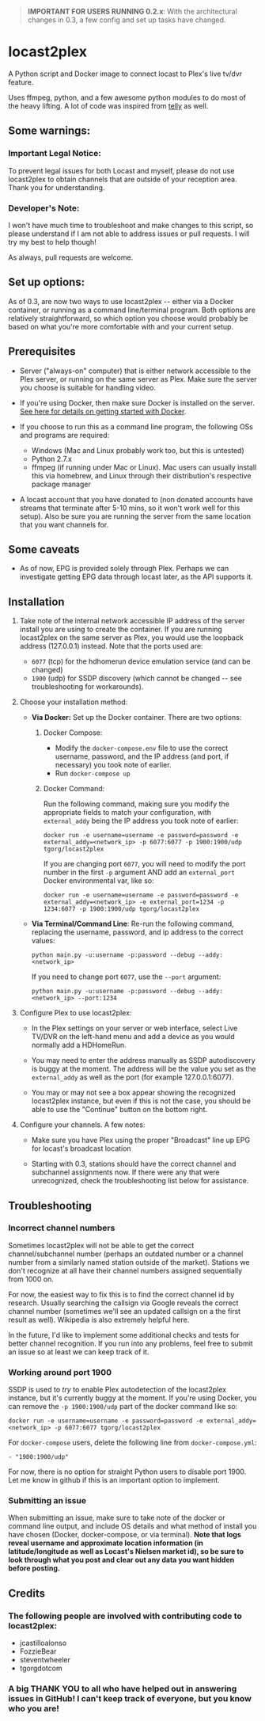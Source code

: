 > **IMPORTANT FOR USERS RUNNING 0.2.x**: With the architectural changes in 0.3, a few config and set up tasks have changed. 


# locast2plex
A Python script and Docker image to connect locast to Plex's live tv/dvr feature. 

Uses ffmpeg, python, and a few awesome python modules to do most of the heavy lifting.  A lot of code was inspired from [telly](https://github.com/tellytv/telly) as well.




## Some warnings:

### Important Legal Notice:

To prevent legal issues for both Locast and myself, please do not use locast2plex to obtain channels that are outside of your reception area.  Thank you for understanding.

### Developer's Note:
I won't have much time to troubleshoot and make changes to this script, so please understand if I am not able to address issues or pull requests.   I will try my best to help though!  

As always, pull requests are welcome.



## Set up options:
As of 0.3, are now two ways to use locast2plex -- either via a Docker container, or running as a command line/terminal program.  Both options are relatively straightforward, so which option you choose would probably be based on what you're more comfortable with and your current setup.


## Prerequisites
- Server ("always-on" computer) that is either network accessible to the Plex server, or running on the same server as Plex.  Make sure the server you choose is suitable for handling video.

- If you're using Docker, then make sure Docker is installed on the server. [See here for details on getting started with Docker](https://docs.docker.com/get-started/).

- If you choose to run this as a command line program, the following OSs and programs are required:
    - Windows (Mac and Linux probably work too, but this is untested)
    - Python 2.7.x
    - ffmpeg (if running under Mac or Linux).  Mac users can usually install this via homebrew, and Linux through their distribution's respective package manager


- A locast account that you have donated to (non donated accounts have streams that terminate after 5-10 mins, so it won't work well for this setup).  Also be sure you are running the server from the same location that you want channels for.


## Some caveats
- As of now, EPG is provided solely through Plex.  Perhaps we can investigate getting EPG data through locast later, as the API supports it.


## Installation
1. Take note of the internal network accessible IP address of the server install you are using to create the container.  If you are running locast2plex on the same server as Plex, you would use the loopback address (127.0.0.1) instead.   Note that the ports used are:
    - `6077` (tcp) for the hdhomerun device emulation service (and can be changed)
    - `1900` (udp) for SSDP discovery (which cannot be changed -- see troubleshooting for workarounds).

2. Choose your installation method:
    - **Via Docker:**  Set up the Docker container.  There are two options:
        1. Docker Compose:
            - Modify the `docker-compose.env` file to use the correct username, password, and the IP address (and port, if necessary) you took note of earlier.
            - Run `docker-compose up`

        2. Docker Command:
        
            Run the following command, making sure you modify the appropriate fields to match your configuration, with `external_addy` being the IP address you took note of earlier:
                
            `docker run -e username=username -e password=password -e external_addy=<network_ip> -p 6077:6077 -p 1900:1900/udp tgorg/locast2plex`

            If you are changing port `6077`, you will need to modify the port number in the first `-p` argument  AND add an `external_port` Docker environmental var, like so:

            `docker run -e username=username -e password=password -e external_addy=<network_ip> -e external_port=1234 -p 1234:6077 -p 1900:1900/udp tgorg/locast2plex`

    - **Via Terminal/Command Line**: Re-run the following command, replacing the username, password, and ip address to the correct values:
    
      `python main.py -u:username -p:password --debug --addy:<network_ip>`

      If you need to change port `6077`, use the `--port` argument:
      
      `python main.py -u:username -p:password --debug --addy:<network_ip> --port:1234`


3. Configure Plex to use locast2plex: 
    - In the Plex settings on your server or web interface, select Live TV/DVR on the left-hand menu and add a device as you would normally add a HDHomeRun.  

    - You may need to enter the address manually as SSDP autodiscovery is buggy at the moment.  The address will be the value you set as the `external_addy` as well as the port (for example 127.0.0.1:6077).  

    - You may or may not see a box appear showing the recognized locast2plex instance, but even if this is not the case, you should be able to use the "Continue" button on the bottom right.

4. Configure your channels.  A few notes:
    - Make sure you have Plex using the proper "Broadcast" line up EPG for locast's broadcast location

    - Starting with 0.3, stations should have the correct channel and subchannel assignments now.  If there were any that were unrecognized, check the troubleshooting list below for assistance.



## Troubleshooting

### Incorrect channel numbers

Sometimes locast2plex will not be able to get the correct channel/subchannel number (perhaps an outdated number or a channel number from a similarly named station outside of the market).  Stations we don't recognize at all have their channel numbers assigned sequentially from 1000 on. 

For now, the easiest way to fix this is to find the correct channel id by research.  Usually searching the callsign via Google reveals the correct channel number (sometimes we'll see an updated callsign on a the first result as well).  Wikipedia is also extremely helpful here.

In the future, I'd like to implement some additional checks and tests for better channel recognition.  If you run into any problems, feel free to submit an issue so at least we can keep track of it.


### Working around port 1900

SSDP is used to *try* to enable Plex autodetection of the locast2plex instance, but it's currently buggy at the moment.  If you're using Docker, you can remove the `-p 1900:1900/udp` part of the docker command like so:

  `docker run -e username=username -e password=password -e external_addy=<network_ip> -p 6077:6077 tgorg/locast2plex`

For `docker-compose` users, delete the following line from `docker-compose.yml`:
    
  `- "1900:1900/udp"`
  
For now, there is no option for straight Python users to disable port 1900.  Let me know in github if this is an important option to implement.

### Submitting an issue

When submitting an issue, make sure to take note of the docker or command line output, and include OS details and what method of install you have chosen (Docker, docker-compose, or via terminal).  **Note that logs reveal username and approximate location information (in latitude/longitude as well as Locast's Nielsen market id), so be sure to look through what you post and clear out any data you want hidden before posting.**


## Credits
### The following people are involved with contributing code to locast2plex:
 - jcastilloalonso
 - FozzieBear
 - steventwheeler
 - tgorgdotcom
 
### A big THANK YOU to all who have helped out in answering issues in GitHub!  I can't keep track of everyone, but you know who you are!
